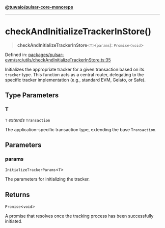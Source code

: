 [**@tuwaio/pulsar-core-monorepo**](../../../README.md)

***

# checkAndInitializeTrackerInStore()

> **checkAndInitializeTrackerInStore**\<`T`\>(`params`): `Promise`\<`void`\>

Defined in: [packages/pulsar-evm/src/utils/checkAndInitializeTrackerInStore.ts:35](https://github.com/TuwaIO/pulsar-core/blob/37a7892af021715ac51cc1827e93ad7b2762ab6c/packages/pulsar-evm/src/utils/checkAndInitializeTrackerInStore.ts#L35)

Initializes the appropriate tracker for a given transaction based on its `tracker` type.
This function acts as a central router, delegating to the specific tracker implementation
(e.g., standard EVM, Gelato, or Safe).

## Type Parameters

### T

`T` *extends* `Transaction`

The application-specific transaction type, extending the base `Transaction`.

## Parameters

### params

`InitializeTrackerParams`\<`T`\>

The parameters for initializing the tracker.

## Returns

`Promise`\<`void`\>

A promise that resolves once the tracking process has been successfully initiated.
